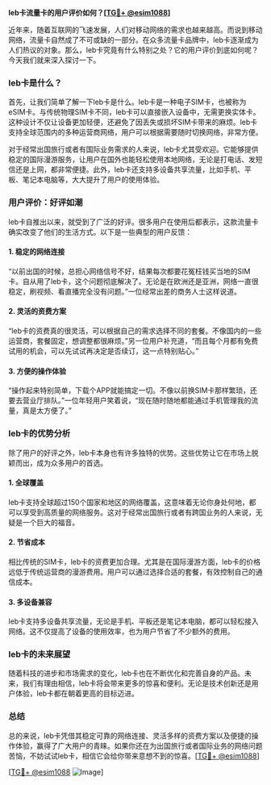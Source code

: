 **leb卡流量卡的用户评价如何？[[TG💪+ @esim1088](https://t.me/s/esim1088)]**

近年来，随着互联网的飞速发展，人们对移动网络的需求也越来越高。而说到移动网络，流量卡自然成了不可或缺的一部分。在众多流量卡品牌中，leb卡逐渐成为人们热议的对象。那么，leb卡究竟有什么特别之处？它的用户评价到底如何呢？今天我们就来深入探讨一下。

### leb卡是什么？

首先，让我们简单了解一下leb卡是什么。leb卡是一种电子SIM卡，也被称为eSIM卡。与传统物理SIM卡不同，leb卡可以直接嵌入设备中，无需更换实体卡。这种设计不仅让设备更加轻便，还避免了因丢失或损坏SIM卡带来的麻烦。leb卡支持全球范围内的多种运营商网络，用户可以根据需要随时切换网络，非常方便。

对于经常出国旅行或者有国际业务需求的人来说，leb卡尤其受欢迎。它能够提供稳定的国际漫游服务，让用户在国外也能轻松使用本地网络，无论是打电话、发短信还是上网，都非常便捷。此外，leb卡还支持多设备共享流量，比如手机、平板、笔记本电脑等，大大提升了用户的使用体验。

### 用户评价：好评如潮

leb卡自推出以来，就受到了广泛的好评。很多用户在使用后都表示，这款流量卡确实改变了他们的生活方式。以下是一些典型的用户反馈：

#### 1. 稳定的网络连接

“以前出国的时候，总担心网络信号不好，结果每次都要花冤枉钱买当地的SIM卡。自从用了leb卡，这个问题彻底解决了。无论是在欧洲还是亚洲，网络一直很稳定，刷视频、看直播完全没有问题。”一位经常出差的商务人士这样说道。

#### 2. 灵活的资费方案

“leb卡的资费真的很灵活，可以根据自己的需求选择不同的套餐。不像国内的一些运营商，套餐固定，想调整都很麻烦。”另一位用户补充道，“而且每个月都有免费试用的机会，可以先试试再决定是否续订，这一点特别贴心。”

#### 3. 方便的操作体验

“操作起来特别简单，下载个APP就能搞定一切。不像以前换SIM卡那样繁琐，还要去营业厅排队。”一位年轻用户笑着说，“现在随时随地都能通过手机管理我的流量，真是太方便了。”

### leb卡的优势分析

除了用户的好评之外，leb卡本身也有许多独特的优势。这些优势让它在市场上脱颖而出，成为众多用户的首选。

#### 1. 全球覆盖

leb卡支持全球超过150个国家和地区的网络覆盖，这意味着无论你身处何地，都可以享受到高质量的网络服务。这对于经常出国旅行或者有跨国业务的人来说，无疑是一个巨大的福音。

#### 2. 节省成本

相比传统的SIM卡，leb卡的资费更加合理。尤其是在国际漫游方面，leb卡的价格远低于传统运营商的漫游费用。用户可以通过选择合适的套餐，有效控制自己的通信成本。

#### 3. 多设备兼容

leb卡支持多设备共享流量，无论是手机、平板还是笔记本电脑，都可以轻松接入网络。这不仅提高了设备的使用效率，也为用户节省了不少额外的费用。

### leb卡的未来展望

随着科技的进步和市场需求的变化，leb卡也在不断优化和完善自身的产品。未来，我们有理由相信，leb卡将会带来更多的惊喜和便利。无论是技术创新还是用户体验，leb卡都在朝着更高的目标迈进。

### 总结

总的来说，leb卡凭借其稳定可靠的网络连接、灵活多样的资费方案以及便捷的操作体验，赢得了广大用户的青睐。如果你还在为出国旅行或者国际业务的网络问题苦恼，不妨试试leb卡，相信它会给你带来意想不到的惊喜。[[TG💪+ @esim1088](https://t.me/s/esim1088)] 

[[TG💪+ @esim1088](https://t.me/s/esim1088) ![Image](https://i.postimg.cc/4NQfJmqS/Snipaste-2025-05-13-00-14-12.png)]